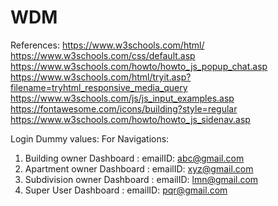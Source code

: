 # WDM
References:
https://www.w3schools.com/html/
https://www.w3schools.com/css/default.asp
https://www.w3schools.com/howto/howto_js_popup_chat.asp
https://www.w3schools.com/html/tryit.asp?filename=tryhtml_responsive_media_query
https://www.w3schools.com/js/js_input_examples.asp
https://fontawesome.com/icons/building?style=regular
https://www.w3schools.com/howto/howto_js_sidenav.asp

Login Dummy values:
For Navigations:
1. Building owner Dashboard : emailID: abc@gmail.com
2. Apartment owner Dashboard : emailID: xyz@gmail.com
3. Subdivision owner Dashboard : emailID: lmn@gmail.com
4. Super User Dashboard : emailID: pqr@gmail.com
